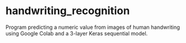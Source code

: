 # handwriting_recognition
Program predicting a numeric value from images of human handwriting using Google Colab and a 3-layer Keras sequential model. 
